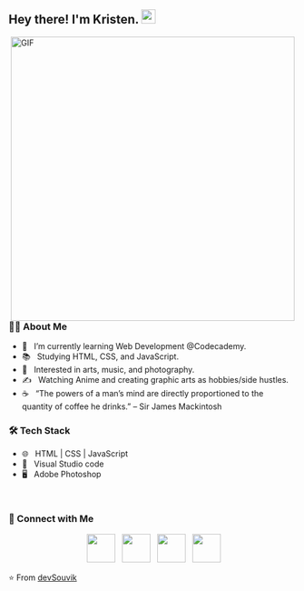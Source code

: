 <h2> Hey there! I'm Kristen. <img src="https://github.com/souvikguria98/souvikguria98/blob/master/Hi.gif" width="25"></h2>
<img align="right" alt="GIF" src="https://i.pinimg.com/originals/68/ae/bf/68aebf4c71bd1d6090f87237272b01e5.gif" width="500"/>

<h3>👩‍💻 About Me </h3>

- 🌱 &nbsp; I’m currently learning Web Development @Codecademy.
- 📚 &nbsp; Studying HTML, CSS, and JavaScript.
- 👀 &nbsp; Interested in arts, music, and photography.
- ✍️ &nbsp; Watching Anime and creating graphic arts as hobbies/side hustles.
- ☕ &nbsp; “The powers of a man’s mind are directly proportioned to the quantity of coffee he drinks.” – Sir James Mackintosh

<h3>🛠 Tech Stack</h3>

- 🌐 &nbsp; HTML | CSS | JavaScript
- 🔧 &nbsp; Visual Studio code
- 🖥 &nbsp; Adobe Photoshop

<br>

<h3> 💞 Connect with Me </h3>

<p align="center">
&nbsp; <a href="https://twitter.com/hightenn" target="_blank" rel="noopener noreferrer"><img src="https://img.icons8.com/plasticine/100/000000/twitter.png" width="50" /></a>  
&nbsp; <a href="https://www.instagram.com/hightenn/" target="_blank" rel="noopener noreferrer"><img src="https://img.icons8.com/plasticine/100/000000/instagram-new.png" width="50" /></a>  
&nbsp; <a href="https://www.linkedin.com/in/K75/" target="_blank" rel="noopener noreferrer"><img src="https://img.icons8.com/plasticine/100/000000/linkedin.png" width="50" /></a>
&nbsp; <a href="mailto:kristensocampo@gmail.com" target="_blank" rel="noopener noreferrer"><img src="https://img.icons8.com/plasticine/100/000000/gmail.png"  width="50" /></a>
</p>

⭐️ From [devSouvik](https://github.com/devSouvik)
